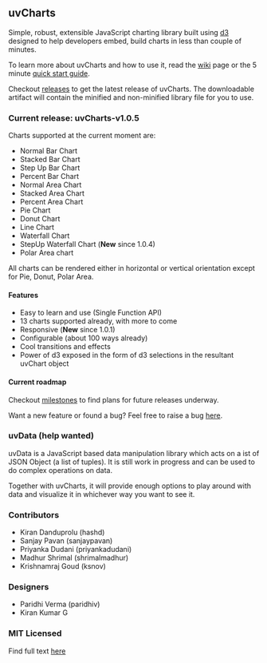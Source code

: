## uvCharts

Simple, robust, extensible JavaScript charting library built using [d3](http://mbostock.github.com/d3/ "d3") designed to help developers embed, build charts in less than couple of minutes.

To learn more about uvCharts and how to use it, read the [wiki](http://www.github.com/imaginea/uvCharts/wiki/Home) page or the 5 minute [quick start guide](https://github.com/Imaginea/uvCharts/wiki/Guide).

Checkout [releases](http://www.github.com/Imaginea/uvCharts/releases) to get the latest release of uvCharts. The downloadable artifact will contain the minified and non-minified library file for you to use.

### Current release: uvCharts-v1.0.5

Charts supported at the current moment are:

+ Normal Bar Chart
+ Stacked Bar Chart
+ Step Up Bar Chart
+ Percent Bar Chart
+ Normal Area Chart
+ Stacked Area Chart
+ Percent Area Chart
+ Pie Chart
+ Donut Chart
+ Line Chart
+ Waterfall Chart
+ StepUp Waterfall Chart (**New** since 1.0.4)
+ Polar Area chart

All charts can be rendered either in horizontal or vertical orientation except for Pie, Donut, Polar Area.

#### Features
- Easy to learn and use (Single Function API)
- 13 charts supported already, with more to come
- Responsive (**New** since 1.0.1)
- Configurable (about 100 ways already)
- Cool transitions and effects
- Power of d3 exposed in the form of d3 selections in the resultant uvChart object 

#### Current roadmap
Checkout [milestones](https://github.com/Imaginea/uvCharts/milestones) to find plans for future releases underway.

Want a new feature or found a bug? Feel free to raise a bug [here](https://github.com/Imaginea/uvCharts/issues).

### uvData (**help wanted**)
uvData is a JavaScript based data manipulation library which acts on a ist of JSON Object (a list of tuples). It is still work in progress and can be used to do complex operations on data.

Together with uvCharts, it will provide enough options to play around with data and visualize it in whichever way you want to see it.

### Contributors

- Kiran Danduprolu (hashd)
- Sanjay Pavan (sanjaypavan)
- Priyanka Dudani (priyankadudani)
- Madhur Shrimal (shrimalmadhur)
- Krishnamraj Goud (ksnov)

### Designers

- Paridhi Verma (paridhiv)
- Kiran Kumar G

### MIT Licensed
Find full text [here](https://github.com/Imaginea/uvCharts/blob/master/LICENSE)

